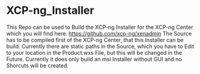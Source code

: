 # XCP-ng_Installer

This Repo can be used to Build the XCP-ng Installer for the XCP-ng Center which you will find here: https://github.com/xcp-ng/xenadmin
The Source has to be compiled first of the XCP-ng Center, that this Installer can be build. Currently there are static paths in the Source, which you have to Edit to your location in the Product.wxs File, but this will be changed in the Future. Currently it does only build an msi Installer without GUI and no Shorcuts will be created. 
